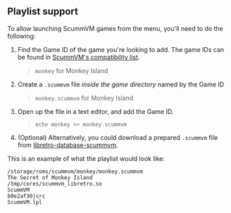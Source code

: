 ## Playlist support

To allow launching ScummVM games from the menu, you'll need to do the following:

1. Find the Game ID of the game you're looking to add. The game IDs can be found in [ScummVM's compatibility list](http://scummvm.org/compatibility).
    > `monkey` for Monkey Island

2. Create a `.scummvm` file *inside the game directory* named by the Game ID
    > `monkey.scummvm` for Monkey Island

3. Open up the file in a text editor, and add the Game ID.
    > `echo monkey >> monkey.scummvm`

4. (Optional) Alternatively, you could download a prepared `.scummvm` file from [libretro-database-scummvm](https://github.com/RobLoach/libretro-database-scummvm).

This is an example of what the playlist would look like:

    /storage/roms/scummvm/monkey/monkey.scummvm
    The Secret of Monkey Island
    /tmp/cores/scummvm_libretro.so
    ScummVM
    b0e2af30|crc
    ScummVM.lpl